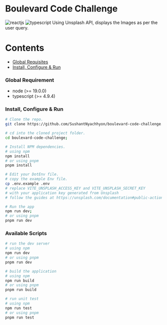 # Boulevard Code Challenge

![reactjs](https://img.shields.io/badge/Reactjs-282C34?style=for-the-badge&logo=react)&nbsp;![typescript](https://img.shields.io/badge/Typescript-282C34?style=for-the-badge&logo=typescript)
Using Unsplash API, displays the Images as per the user query.

# Contents

* [Global Requisites](#global-requisites)
* [Install, Configure & Run](#install-configure--run)

### Global Requirement

* node (>= 19.0.0)
* typescript (>= 4.9.4)

### Install, Configure & Run

```bash
# Clone the repo.
git clone https://github.com/SushantNyachhyon/boulevard-code-challenge.git

# cd into the cloned project folder.
cd boulevard-code-challenge;

# Install NPM dependencies.
# using npm
npm install
# or using pnpm
pnpm install

# Edit your DotEnv file.
# copy the example Env file.
cp .env.example .env
# replace VITE_UNSPLASH_ACCESS_KEY and VITE_UNSPLASH_SECRET_KEY
# with your application key generated from Unsplash
# follow the guides at https://unsplash.com/documentation#public-actions

# Run the app
npm run dev;
# or using pnpm
pnpm run dev
```

### Available Scripts
```bash
# run the dev server
# using npm
npm run dev
# or using pnpm
pnpm run dev
```
```bash
# build the application
# using npm
npm run build
# or using pnpm
pnpm run build
```
```bash
# run unit test
# using npm
npm run test
# or using pnpm
pnpm run test
```
